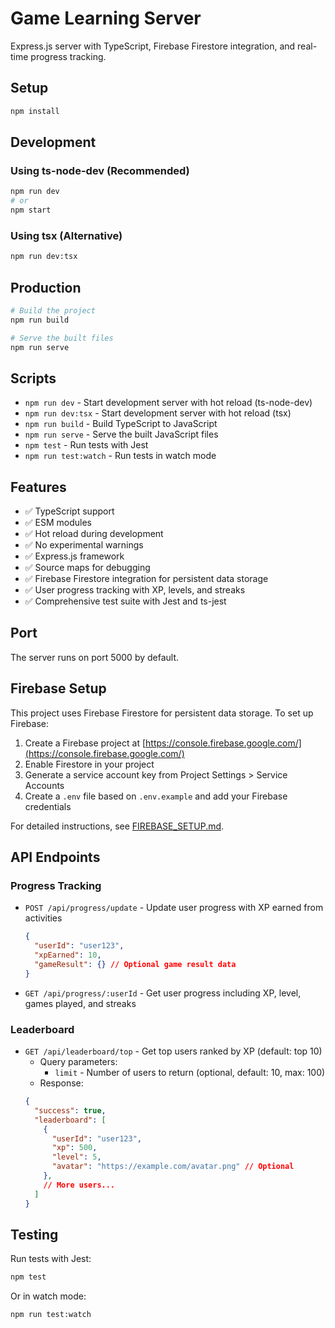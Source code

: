 # Game Learning Server

Express.js server with TypeScript, Firebase Firestore integration, and real-time progress tracking.

## Setup

```bash
npm install
```

## Development

### Using ts-node-dev (Recommended)
```bash
npm run dev
# or
npm start
```

### Using tsx (Alternative)
```bash
npm run dev:tsx
```

## Production

```bash
# Build the project
npm run build

# Serve the built files
npm run serve
```

## Scripts

- `npm run dev` - Start development server with hot reload (ts-node-dev)
- `npm run dev:tsx` - Start development server with hot reload (tsx)
- `npm run build` - Build TypeScript to JavaScript
- `npm run serve` - Serve the built JavaScript files
- `npm test` - Run tests with Jest
- `npm run test:watch` - Run tests in watch mode

## Features

- ✅ TypeScript support
- ✅ ESM modules
- ✅ Hot reload during development
- ✅ No experimental warnings
- ✅ Express.js framework
- ✅ Source maps for debugging
- ✅ Firebase Firestore integration for persistent data storage
- ✅ User progress tracking with XP, levels, and streaks
- ✅ Comprehensive test suite with Jest and ts-jest

## Port

The server runs on port 5000 by default.

## Firebase Setup

This project uses Firebase Firestore for persistent data storage. To set up Firebase:

1. Create a Firebase project at [https://console.firebase.google.com/](https://console.firebase.google.com/)
2. Enable Firestore in your project
3. Generate a service account key from Project Settings > Service Accounts
4. Create a `.env` file based on `.env.example` and add your Firebase credentials

For detailed instructions, see [FIREBASE_SETUP.md](./FIREBASE_SETUP.md).

## API Endpoints

### Progress Tracking

- `POST /api/progress/update` - Update user progress with XP earned from activities
  ```json
  {
    "userId": "user123",
    "xpEarned": 10,
    "gameResult": {} // Optional game result data
  }
  ```

- `GET /api/progress/:userId` - Get user progress including XP, level, games played, and streaks

### Leaderboard

- `GET /api/leaderboard/top` - Get top users ranked by XP (default: top 10)
  - Query parameters:
    - `limit` - Number of users to return (optional, default: 10, max: 100)
  - Response:
  ```json
  {
    "success": true,
    "leaderboard": [
      {
        "userId": "user123",
        "xp": 500,
        "level": 5,
        "avatar": "https://example.com/avatar.png" // Optional
      },
      // More users...
    ]
  }
  ```

## Testing

Run tests with Jest:

```bash
npm test
```

Or in watch mode:

```bash
npm run test:watch
```